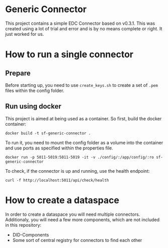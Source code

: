 # Generic Connector
This project contains a simple EDC Connector based on v0.3.1. 
This was created using a lot of trial and error and is by no means complete or right. It just worked for us.

# How to run a single connector
## Prepare
Before starting up, you need to use `create_keys.sh` to create a set of `.pem` files within the config folder.

## Run using docker
This project is aimed at being used as a container. 
So first, build the docker container:

```
docker build -t sf-generic-connector .
```

To run it, you need to mount the config folder as a volume into the container and use ports as specified within the properties file.

```
docker run -p 5011-5019:5011-5019 -it -v ./config/:/app/config/:ro sf-generic-connector
```

To check, if the connector is up and running, use the health endpoint:

```
curl -f http://localhost:5011/api/check/health
```

# How to create a dataspace
In order to create a dataspace you will need multiple connectors. 
Additionaly, you will need a few more components, which are not included in this repository:

 - DID-Components
 - Some sort of central registry for connectors to find each other